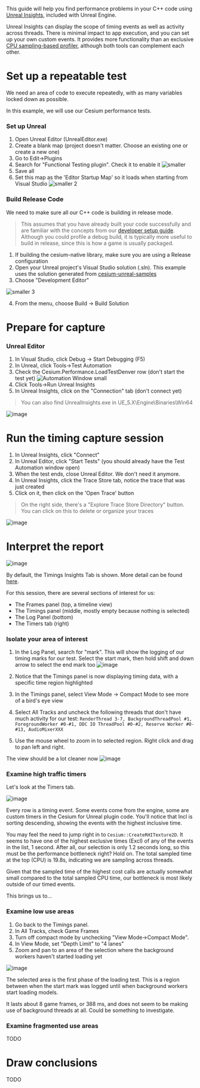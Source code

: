 This guide will help you find performance problems in your C++ code using [Unreal Insights](https://docs.unrealengine.com/5.0/en-US/unreal-insights-in-unreal-engine/), included with Unreal Engine.

Unreal Insights can display the scope of timing events as well as activity across threads. There is minimal impact to app execution, and you can set up your own custom events. It provides more functionality than an exclusive [CPU sampling-based profiler](https://learn.microsoft.com/en-us/visualstudio/profiling/understanding-performance-collection-methods-perf-profiler?view=vs-2022), although both tools can complement each other.

# Set up a repeatable test

We need an area of code to execute repeatedly, with as many variables locked down as possible. 

In this example, we will use our Cesium performance tests.

### Set up Unreal
1) Open Unreal Editor (UnrealEditor.exe)
2) Create a blank map (project doesn't matter. Choose an existing one or create a new one)
3) Go to Edit->Plugins
4) Search for "Functional Testing plugin". Check it to enable it
![smaller](https://github.com/CesiumGS/cesium-unreal/assets/130494071/5a3bc9de-cdaf-4d9d-842d-104719426663)
5) Save all
6) Set this map as the 'Editor Startup Map' so it loads when starting from Visual Studio
![smaller 2](https://github.com/CesiumGS/cesium-unreal/assets/130494071/8ba5c6c2-8c97-4048-afe2-db74770d85cc)


### Build Release Code

We need to make sure all our C++ code is building in release mode.

> This assumes that you have already built your code successfully and are familiar with the concepts from our [developer setup guide](https://github.com/CesiumGS/cesium-unreal/blob/ue5-main/Documentation/developer-setup-windows.md). Although you could profile a debug build, it is typically more useful to build in release, since this is how a game is usually packaged.

1) If building the cesium-native library, make sure you are using a Release configuration
2) Open your Unreal project's Visual Studio solution (.sln). This example uses the solution generated from [cesium-unreal-samples](https://github.com/CesiumGS/cesium-unreal-samples)
3) Choose "Development Editor"

![smaller 3](https://github.com/CesiumGS/cesium-unreal/assets/130494071/0e70065f-c717-466b-a92b-cab1dcfdd29b)

4) From the menu, choose Build -> Build Solution

# Prepare for capture

### Unreal Editor
1) In Visual Studio, click Debug -> Start Debugging (F5)
2) In Unreal, click Tools->Test Automation
3) Check the Cesium.Performance.LoadTestDenver row (don't start the test yet)
![Automation Window small](https://github.com/CesiumGS/cesium-unreal/assets/130494071/d27e7d67-3658-4cb2-ab10-777498cba0da)
4) Click Tools->Run Unreal Insights
5) In Unreal Insights, click on the "Connection" tab (don't connect yet)

> You can also find UnrealInsights.exe in UE_5.X\Engine\Binaries\Win64

![image](https://github.com/CesiumGS/cesium-unreal/assets/130494071/eadd4013-ca10-4b61-bb7d-0ab233440a39)

# Run the timing capture session
1) In Unreal Insights, click "Connect"
2) In Unreal Editor, click "Start Tests" (you should already have the Test Automation window open)
3) When the test ends, close Unreal Editor. We don't need it anymore.
4) In Unreal Insights, click the Trace Store tab, notice the trace that was just created
5) Click on it, then click on the 'Open Trace' button

> On the right side, there's a "Explore Trace Store Directory" button. You can click on this to delete or organize your traces

![image](https://github.com/CesiumGS/cesium-unreal/assets/130494071/f1e34fbc-35cd-4bc3-b935-5e322f5d9ba6)

# Interpret the report

![image](https://github.com/CesiumGS/cesium-unreal/assets/130494071/9cab7cf1-ab6d-4b58-a362-fc21ccff0334)

By default, the Timings Insights Tab is shown. More detail can be found [here](https://docs.unrealengine.com/5.0/en-US/timing-insights-in-unreal-engine-5/).

For this session, there are several sections of interest for us:
- The Frames panel (top, a timeline view)
- The Timings panel (middle, mostly empty because nothing is selected)
- The Log Panel (bottom)
- The Timers tab (right)

### Isolate your area of interest

1) In the Log Panel, search for "mark". This will show the logging of our timing marks for our test. Select the start mark, then hold shift and down arrow to select the end mark too
![image](https://github.com/CesiumGS/cesium-unreal/assets/130494071/7cccc075-edf7-4b8e-b704-b9efc9de1a3c)

2) Notice that the Timings panel is now displaying timing data, with a specific time region highlighted
3) In the Timings panel, select View Mode -> Compact Mode to see more of a bird's eye view
4) Select All Tracks and uncheck the following threads that don't have much activity for our test: ```RenderThread 3-7, BackgroundThreadPool #1, ForegroundWorker #0-#1, DDC IO ThreadPool #0-#2, Reserve Worker #0-#13, AudioMixerXXX```
5) Use the mouse wheel to zoom in to selected region. Right click and drag to pan left and right.

The view should be a lot cleaner now
![image](https://github.com/CesiumGS/cesium-unreal/assets/130494071/aca0680e-3dc3-4d23-9838-8f598f384089)


### Examine high traffic timers

Let's look at the Timers tab. 

![image](https://github.com/CesiumGS/cesium-unreal/assets/130494071/823fc4d4-25d3-40dc-9b41-1cffee560454)

Every row is a timing event. Some events come from the engine, some are custom timers in the Cesium for Unreal plugin code. You'll notice that Incl is sorting descending, showing the events with the highest inclusive time. 

You may feel the need to jump right in to `Cesium::CreateRHITexture2D`. It seems to have one of the highest exclusive times (Excl) of any of the events in the list, 1 second. After all, our selection is only 1.2 seconds long, so this must be the performance bottleneck right? Hold on. The total sampled time at the top (CPU) is 19.8s, indicating we are sampling across threads.

Given that the sampled time of the highest cost calls are actually somewhat small compared to the total sampled CPU time, our bottleneck is most likely outside of our timed events.

This brings us to...


### Examine low use areas

1) Go back to the Timings panel.
2) In All Tracks, check Game Frames
2) Turn off compact mode by unchecking "View Mode->Compact Mode".
3) In View Mode, set "Depth Limit" to "4 lanes"
4) Zoom and pan to an area of the selection where the background workers haven't started loading yet

![image](https://github.com/CesiumGS/cesium-unreal/assets/130494071/caa47e66-b088-46d8-9aa0-1916a65777de)

The selected area is the first phase of the loading test. This is a region between when the start mark was logged until when background workers start loading models. 

It lasts about 8 game frames, or 388 ms, and does not seem to be making use of background threads at all. Could be something to investigate.


### Examine fragmented use areas

TODO

# Draw conclusions

TODO
